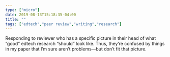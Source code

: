 ```yaml
---
type: ["micro"]
date: 2019-08-13T15:18:35-04:00
title: ""
tags: ["edtech","peer review","writing","research"]
---
```

Responding to reviewer who has a specific picture in their head of what “good” edtech research “should” look like. Thus, they’re confused by things in my paper that I’m sure aren’t problems—but don’t fit that picture.
